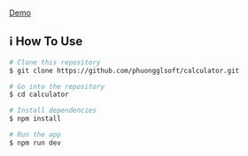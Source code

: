 [Demo](https://phuong-calculator.netlify.app/)
## :information_source: How To Use
```bash
# Clone this repository
$ git clone https://github.com/phuongglsoft/calculator.git

# Go into the repository
$ cd calculator

# Install dependencies
$ npm install

# Run the app
$ npm run dev
```
